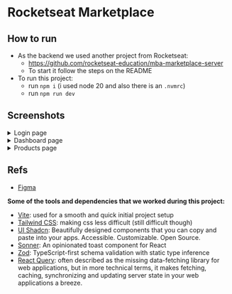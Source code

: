 # Rocketseat Marketplace

## How to run

- As the backend we used another project from Rocketseat:
  - https://github.com/rocketseat-education/mba-marketplace-server
  - To start it follow the steps on the README
- To run this project:
  - run `npm i` (i used node 20 and also there is an `.nvmrc`)
  - run `npm run dev`

## Screenshots

<details>
  <summary>Login page</summary>

![Login page](.github/images/screenshots/login.png)

</details>

<details>
  <summary>Dashboard page</summary>

![Dashboard page](.github/images/screenshots/dashboard.png)

</details>

<details>
  <summary>Products page</summary>

![Products page](.github/images/screenshots/products.png)

</details>

## Refs

- [Figma](<https://www.figma.com/design/fV55yqePjTv7MN0C4pqUye/Gest%C3%A3o-de-Marketplace-(Community)?node-id=3-376&t=c3s2mj0gDckGL0Et-1>)

**Some of the tools and dependencies that we worked during this project:**

- [Vite](https://vitejs.dev/guide/): used for a smooth and quick initial project setup
- [Tailwind CSS](https://tailwindcss.com/docs/installation): making css less difficult (still difficult though)
- [UI Shadcn](https://ui.shadcn.com/docs): Beautifully designed components that you can copy and paste into your apps. Accessible. Customizable. Open Source.
- [Sonner](https://sonner.emilkowal.ski/): An opinionated toast component for React
- [Zod](https://zod.dev/): TypeScript-first schema validation with static type inference
- [React Query](https://tanstack.com/query/latest/docs/framework/react/overview): often described as the missing data-fetching library for web applications, but in more technical terms, it makes fetching, caching, synchronizing and updating server state in your web applications a breeze.
